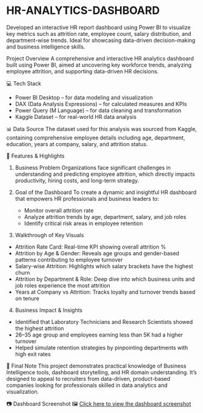 # HR-ANALYTICS-DASHBOARD
Developed an interactive HR report dashboard using Power BI to visualize key metrics such as attrition rate, employee count, salary distribution, and department-wise trends. Ideal for showcasing data-driven decision-making and business intelligence skills.

 Project Overview
A comprehensive and interactive HR analytics dashboard built using Power BI, aimed at uncovering key workforce trends, analyzing employee attrition, and supporting data-driven HR decisions.


💻 Tech Stack
* Power BI Desktop – for data modeling and visualization
* DAX (Data Analysis Expressions) – for calculated measures and KPIs
* Power Query (M Language) – for data cleaning and transformation
* Kaggle Dataset – for real-world HR data analysis

📊 Data Source
The dataset used for this analysis was sourced from Kaggle, containing comprehensive employee details including age, department, education, years at company, salary, and attrition status.



🌟 Features & Highlights
1. Business Problem
   Organizations face significant challenges in understanding and predicting employee attrition, which directly impacts productivity, hiring costs, and long-term strategy.

2. Goal of the Dashboard
   To create a dynamic and insightful HR dashboard that empowers HR professionals and business leaders to:
   
   * Monitor overall attrition rate
   * Analyze attrition trends by age, department, salary, and job roles
   * Identify critical risk areas in employee retention

3. Walkthrough of Key Visuals
* Attrition Rate Card: Real-time KPI showing overall attrition %
* Attrition by Age & Gender: Reveals age groups and gender-based patterns contributing to employee turnover
* Salary-wise Attrition: Highlights which salary brackets have the highest churn
* Attrition by Department & Role: Deep dive into which business units and job roles experience the most attrition
* Years at Company vs Attrition: Tracks loyalty and turnover trends based on tenure

4. Business Impact & Insights
* Identified that Laboratory Technicians and Research Scientists showed the highest attrition
* 26–35 age group and employees earning less than 5K had a higher turnover
* Helped simulate retention strategies by pinpointing departments with high exit rates

 📎 Final Note
This project demonstrates practical knowledge of Business Intelligence tools, dashboard storytelling, and HR domain understanding. It’s designed to appeal to recruiters from data-driven, product-based companies looking for professionals skilled in data analytics and visualization.

📷 Dashboard Screenshot 
🖼 [Click here to view the dashboard screenshot](https://github.com/venkatesh6446/HR-ANALYTICS-DASHBOARD/blob/main/HR_Analytics_Dashboard_Overview.png)







